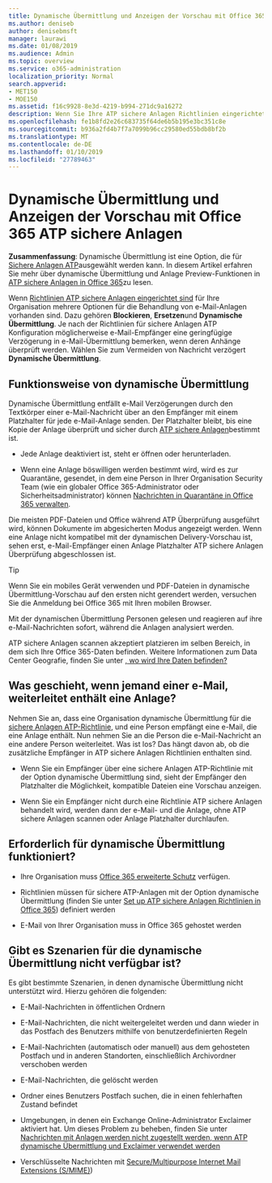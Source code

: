 ```yaml
---
title: Dynamische Übermittlung und Anzeigen der Vorschau mit Office 365 ATP sichere Anlagen
ms.author: deniseb
author: denisebmsft
manager: laurawi
ms.date: 01/08/2019
ms.audience: Admin
ms.topic: overview
ms.service: o365-administration
localization_priority: Normal
search.appverid:
- MET150
- MOE150
ms.assetid: f16c9928-8e3d-4219-b994-271dc9a16272
description: Wenn Sie Ihre ATP sichere Anlagen Richtlinien eingerichtet haben, wählen Sie dynamische Übermittlung Nachricht Verzögerungen bei der vermieden, und aktivieren Personen für die Vorschau von Anlagen, die gescannt werden.
ms.openlocfilehash: fe1b8fd2e26c683735f64de6b5b195e3bc351c8e
ms.sourcegitcommit: b936a2fd4b7f7a7099b96cc29580ed55bdb8bf2b
ms.translationtype: MT
ms.contentlocale: de-DE
ms.lasthandoff: 01/10/2019
ms.locfileid: "27789463"
---
```

# <a name="dynamic-delivery-and-previewing-with-office-365-atp-safe-attachments"></a>Dynamische Übermittlung und Anzeigen der Vorschau mit Office 365 ATP sichere Anlagen

**Zusammenfassung**: Dynamische Übermittlung ist eine Option, die für [Sichere Anlagen ATP](atp-safe-attachments.md)ausgewählt werden kann. In diesem Artikel erfahren Sie mehr über dynamische Übermittlung und Anlage Preview-Funktionen in [ATP sichere Anlagen in Office 365](atp-safe-attachments.md)zu lesen.

Wenn [Richtlinien ATP sichere Anlagen eingerichtet sind](set-up-atp-safe-attachments-policies.md) für Ihre Organisation mehrere Optionen für die Behandlung von e-Mail-Anlagen vorhanden sind. Dazu gehören **Blockieren**, **Ersetzen**und **Dynamische Übermittlung**. Je nach der Richtlinien für sichere Anlagen ATP Konfiguration möglicherweise e-Mail-Empfänger eine geringfügige Verzögerung in e-Mail-Übermittlung bemerken, wenn deren Anhänge überprüft werden. Wählen Sie zum Vermeiden von Nachricht verzögert **Dynamische Übermittlung**.
  
## <a name="how-dynamic-delivery-works"></a>Funktionsweise von dynamische Übermittlung
  
Dynamische Übermittlung entfällt e-Mail Verzögerungen durch den Textkörper einer e-Mail-Nachricht über an den Empfänger mit einem Platzhalter für jede e-Mail-Anlage senden. Der Platzhalter bleibt, bis eine Kopie der Anlage überprüft und sicher durch [ATP sichere Anlagen](atp-safe-attachments.md)bestimmt ist. 

- Jede Anlage deaktiviert ist, steht er öffnen oder herunterladen. 

- Wenn eine Anlage böswilligen werden bestimmt wird, wird es zur Quarantäne, gesendet, in dem eine Person in Ihrer Organisation Security Team (wie ein globaler Office 365-Administrator oder Sicherheitsadministrator) können [Nachrichten in Quarantäne in Office 365 verwalten](manage-quarantined-messages-and-files.md).

Die meisten PDF-Dateien und Office während ATP Überprüfung ausgeführt wird, können Dokumente im abgesicherten Modus angezeigt werden. Wenn eine Anlage nicht kompatibel mit der dynamischen Delivery-Vorschau ist, sehen erst, e-Mail-Empfänger einen Anlage Platzhalter ATP sichere Anlagen Überprüfung abgeschlossen ist.

> [!TIP]
> Wenn Sie ein mobiles Gerät verwenden und PDF-Dateien in dynamische Übermittlung-Vorschau auf den ersten nicht gerendert werden, versuchen Sie die Anmeldung bei Office 365 mit Ihren mobilen Browser.

Mit der dynamischen Übermittlung Personen gelesen und reagieren auf ihre e-Mail-Nachrichten sofort, während die Anlagen analysiert werden. 

ATP sichere Anlagen scannen akzeptiert platzieren im selben Bereich, in dem sich Ihre Office 365-Daten befinden. Weitere Informationen zum Data Center Geografie, finden Sie unter [, wo wird Ihre Daten befinden?](https://products.office.com/where-is-your-data-located?geo=All) 
  
## <a name="what-happens-when-someone-forwards-an-email-that-contains-an-attachment"></a>Was geschieht, wenn jemand einer e-Mail, weiterleitet enthält eine Anlage?

Nehmen Sie an, dass eine Organisation dynamische Übermittlung für die [sichere Anlagen ATP-Richtlinie](set-up-atp-safe-attachments-policies.md), und eine Person empfängt eine e-Mail, die eine Anlage enthält. Nun nehmen Sie an die Person die e-Mail-Nachricht an eine andere Person weiterleitet. Was ist los? Das hängt davon ab, ob die zusätzliche Empfänger in ATP sichere Anlagen Richtlinien enthalten sind.
  
- Wenn Sie ein Empfänger über eine sichere Anlagen ATP-Richtlinie mit der Option dynamische Übermittlung sind, sieht der Empfänger den Platzhalter die Möglichkeit, kompatible Dateien eine Vorschau anzeigen.
    
- Wenn Sie ein Empfänger nicht durch eine Richtlinie ATP sichere Anlagen behandelt wird, werden dann der e-Mail- und die Anlage, ohne ATP sichere Anlagen scannen oder Anlage Platzhalter durchlaufen.
    
## <a name="whats-required-for-dynamic-delivery-to-work"></a>Erforderlich für dynamische Übermittlung funktioniert?

- Ihre Organisation muss [Office 365 erweiterte Schutz](office-365-atp.md) verfügen.
    
- Richtlinien müssen für sichere ATP-Anlagen mit der Option dynamische Übermittlung (finden Sie unter [Set up ATP sichere Anlagen Richtlinien in Office 365](set-up-atp-safe-attachments-policies.md)) definiert werden
    
- E-Mail von Ihrer Organisation muss in Office 365 gehostet werden
    
## <a name="are-there-scenarios-for-which-dynamic-delivery-is-not-available"></a>Gibt es Szenarien für die dynamische Übermittlung nicht verfügbar ist?

Es gibt bestimmte Szenarien, in denen dynamische Übermittlung nicht unterstützt wird. Hierzu gehören die folgenden:
  
- E-Mail-Nachrichten in öffentlichen Ordnern
    
- E-Mail-Nachrichten, die nicht weitergeleitet werden und dann wieder in das Postfach des Benutzers mithilfe von benutzerdefinierten Regeln
    
- E-Mail-Nachrichten (automatisch oder manuell) aus dem gehosteten Postfach und in anderen Standorten, einschließlich Archivordner verschoben werden
    
- E-Mail-Nachrichten, die gelöscht werden
    
- Ordner eines Benutzers Postfach suchen, die in einen fehlerhaften Zustand befindet
    
- Umgebungen, in denen ein Exchange Online-Administrator Exclaimer aktiviert hat. Um dieses Problem zu beheben, finden Sie unter [Nachrichten mit Anlagen werden nicht zugestellt werden, wenn ATP dynamische Übermittlung und Exclaimer verwendet werden](https://support.microsoft.com/help/4014438/messages-with-attachments-are-not-delivered-when-atp-dynamic-delivery)

- Verschlüsselte Nachrichten mit [Secure/Multipurpose Internet Mail Extensions (S/MIME)](s-mime-for-message-signing-and-encryption.md))

